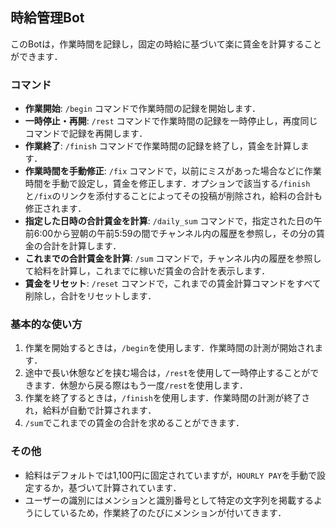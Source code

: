 ## 時給管理Bot

このBotは，作業時間を記録し，固定の時給に基づいて楽に賃金を計算することができます．

### コマンド

- **作業開始**: `/begin` コマンドで作業時間の記録を開始します．
- **一時停止・再開**: `/rest` コマンドで作業時間の記録を一時停止し，再度同じコマンドで記録を再開します．
- **作業終了**: `/finish` コマンドで作業時間の記録を終了し，賃金を計算します．
- **作業時間を手動修正**: `/fix` コマンドで，以前にミスがあった場合などに作業時間を手動で設定し，賃金を修正します．オプションで該当する`/finish`と`/fix`のリンクを添付することによってその投稿が削除され，給料の合計も修正されます．
- **指定した日時の合計賃金を計算**: `/daily_sum` コマンドで，指定された日の午前6:00から翌朝の午前5:59の間でチャンネル内の履歴を参照し，その分の賃金の合計を計算します．
- **これまでの合計賃金を計算**: `/sum` コマンドで，チャンネル内の履歴を参照して給料を計算し，これまでに稼いだ賃金の合計を表示します．
- **賃金をリセット**: `/reset` コマンドで，これまでの賃金計算コマンドをすべて削除し，合計をリセットします．

### 基本的な使い方

1. 作業を開始するときは，`/begin`を使用します．作業時間の計測が開始されます．
2. 途中で長い休憩などを挟む場合は，`/rest`を使用して一時停止することができます．休憩から戻る際はもう一度`/rest`を使用します．
3. 作業を終了するときは，`/finish`を使用します．作業時間の計測が終了され，給料が自動で計算されます．
4. `/sum`でこれまでの賃金の合計を求めることができます．

### その他
- 給料はデフォルトでは1,100円に固定されていますが，`HOURLY PAY`を手動で設定するか，基づいて計算されています．
- ユーザーの識別にはメンションと識別番号として特定の文字列を掲載するようにしているため，作業終了のたびにメンションが付いてきます．
